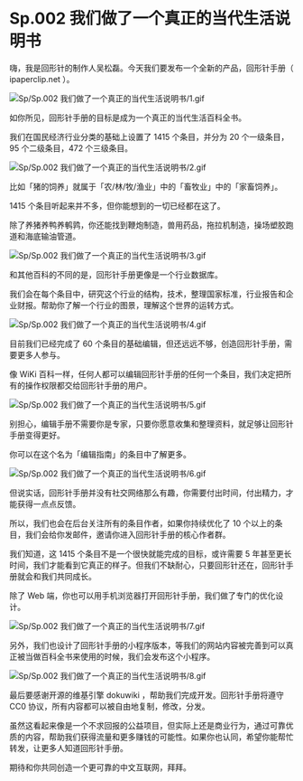 # Sp.002 我们做了一个真正的当代生活说明书

嗨，我是回形针的制作人吴松磊。今天我们要发布一个全新的产品，回形针手册（ ipaperclip.net ）。

![Sp/Sp.002 我们做了一个真正的当代生活说明书/1.gif](https://cdn.jsdelivr.net/gh/just-prog/static/image/Sp/Sp.002%20我们做了一个真正的当代生活说明书/1.gif)

如你所见，回形针手册的目标是成为一个真正的当代生活百科全书。

我们在国民经济行业分类的基础上设置了 1415 个条目，并分为 20 个一级条目，95 个二级条目，472 个三级条目。

![Sp/Sp.002 我们做了一个真正的当代生活说明书/2.gif](https://cdn.jsdelivr.net/gh/just-prog/static/image/Sp/Sp.002%20我们做了一个真正的当代生活说明书/2.gif)

比如「猪的饲养」就属于「农/林/牧/渔业」中的「畜牧业」中的「家畜饲养」。

1415 个条目听起来并不多，但你能想到的一切已经都在这了。

除了养猪养鸭养鹌鹑，你还能找到鞭炮制造，兽用药品，拖拉机制造，操场塑胶跑道和海底输油管道。

![Sp/Sp.002 我们做了一个真正的当代生活说明书/3.gif](https://cdn.jsdelivr.net/gh/just-prog/static/image/Sp/Sp.002%20我们做了一个真正的当代生活说明书/3.gif)

和其他百科的不同的是，回形针手册更像是一个行业数据库。

我们会在每个条目中，研究这个行业的结构，技术，整理国家标准，行业报告和企业财报。帮助你了解一个行业的图景，理解这个世界的运转方式。

![Sp/Sp.002 我们做了一个真正的当代生活说明书/4.gif](https://cdn.jsdelivr.net/gh/just-prog/static/image/Sp/Sp.002%20我们做了一个真正的当代生活说明书/4.gif)

目前我们已经完成了 60 个条目的基础编辑，但还远远不够，创造回形针手册，需要更多人参与。

像 WiKi 百科一样，任何人都可以编辑回形针手册的任何一个条目，我们决定把所有的操作权限都交给回形针手册的用户。

![Sp/Sp.002 我们做了一个真正的当代生活说明书/5.gif](https://cdn.jsdelivr.net/gh/just-prog/static/image/Sp/Sp.002%20我们做了一个真正的当代生活说明书/5.gif)

别担心，编辑手册不需要你是专家，只要你愿意收集和整理资料，就足够让回形针手册变得更好。

你可以在这个名为「编辑指南」的条目中了解更多。

![Sp/Sp.002 我们做了一个真正的当代生活说明书/6.gif](https://cdn.jsdelivr.net/gh/just-prog/static/image/Sp/Sp.002%20我们做了一个真正的当代生活说明书/6.gif)

但说实话，回形针手册并没有社交网络那么有趣，你需要付出时间，付出精力，才能获得一点点反馈。

所以，我们也会在后台关注所有的条目作者，如果你持续优化了 10 个以上的条目，我们会给你发邮件，邀请你进入回形针手册的核心作者群。

我们知道，这 1415 个条目不是一个很快就能完成的目标，或许需要 5 年甚至更长时间，我们才能看到它真正的样子。但我们不缺耐心，只要回形针还在，回形针手册就会和我们共同成长。

除了 Web 端，你也可以用手机浏览器打开回形针手册，我们做了专门的优化设计。

![Sp/Sp.002 我们做了一个真正的当代生活说明书/7.gif](https://cdn.jsdelivr.net/gh/just-prog/static/image/Sp/Sp.002%20我们做了一个真正的当代生活说明书/7.gif)

另外，我们也设计了回形针手册的小程序版本，等我们的网站内容被完善到可以真正被当做百科全书来使用的时候，我们会发布这个小程序。

![Sp/Sp.002 我们做了一个真正的当代生活说明书/8.gif](https://cdn.jsdelivr.net/gh/just-prog/static/image/Sp/Sp.002%20我们做了一个真正的当代生活说明书/8.gif)

最后要感谢开源的维基引擎 dokuwiki ，帮助我们完成开发。回形针手册将遵守 CC0 协议，所有内容都可以被自由地复制，修改，分发。

虽然这看起来像是一个不求回报的公益项目，但实际上还是商业行为，通过可靠优质的内容，帮助我们获得流量和更多赚钱的可能性。如果你也认同，希望你能帮忙转发，让更多人知道回形针手册。

期待和你共同创造一个更可靠的中文互联网，拜拜。
